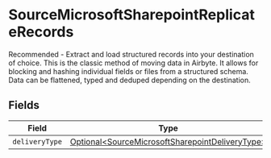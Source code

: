 # SourceMicrosoftSharepointReplicateRecords

Recommended - Extract and load structured records into your destination of choice. This is the classic method of moving data in Airbyte. It allows for blocking and hashing individual fields or files from a structured schema. Data can be flattened, typed and deduped depending on the destination.


## Fields

| Field                                                                                                            | Type                                                                                                             | Required                                                                                                         | Description                                                                                                      |
| ---------------------------------------------------------------------------------------------------------------- | ---------------------------------------------------------------------------------------------------------------- | ---------------------------------------------------------------------------------------------------------------- | ---------------------------------------------------------------------------------------------------------------- |
| `deliveryType`                                                                                                   | [Optional\<SourceMicrosoftSharepointDeliveryType>](../../models/shared/SourceMicrosoftSharepointDeliveryType.md) | :heavy_minus_sign:                                                                                               | N/A                                                                                                              |